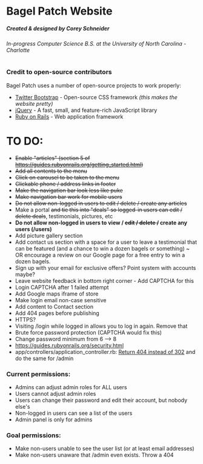 # Bagel Patch Website
##### Created & designed by Corey Schneider
###### In-progress Computer Science B.S. at the University of North Carolina - Charlotte

#

### Credit to open-source contributors

Bagel Patch uses a number of open-source projects to work properly:
* [Twitter Bootstrap] - Open-source CSS framework *(this makes the website pretty)*
* [jQuery] - A fast, small, and feature-rich JavaScript library
* [Ruby on Rails] - Web application framework

#

# TO DO:
* <s>Enable "articles" (section 5 of https://guides.rubyonrails.org/getting_started.html)</s>
* <s>Add all contents to the menu</s>
* <s>Click on carousel to be taken to the menu</s>
* <s>Clickable phone / address links in footer</s>
* <s>Make the navigation bar look less like puke</s>
* <s>Make navigation bar work for mobile users</s>
* <s>Do not allow non-logged in users to edit / delete / create any articles</s>
* Make a portal <s>and tie this into "deals" so logged-in users can edit / delete deals</s>, testimonials, pictures, etc
* <b>Do not allow non-logged in users to view / <s>edit / delete /</s> create any users (/users)</b>
* Add picture gallery section
* Add contact us section with a space for a user to leave a testimonial that can be featured (and a chance to win a dozen bagels or something) ~ OR encourage a review on our Google page for a free entry to win a dozen bagels.
* Sign up with your email for exclusive offers? Point system with accounts maybe?
* Leave website feedback in bottom right corner - Add CAPTCHA for this
* Login CAPTCHA after 1 failed attempt
* Add Google maps iframe of store
* Make login email non-case sensitive
* Add content to Contact section
* Add 404 pages before publishing
* HTTPS?
* Visiting /login while logged in allows you to log in again. Remove that
* Brute force password protection (CAPTCHA would fix this)
* Change password minimum from 6 --> 8
* https://guides.rubyonrails.org/security.html
* app/controllers/application_controller.rb: [Return 404 instead of 302](https://github.com/CanCanCommunity/cancancan/wiki/exception-handling) and do the same for /admin

### Current permissions:
* Admins can adjust admin roles for ALL users
* Users cannot adjust admin roles
* Users can change their password and edit their account, but nobody else's
* Non-logged in users can see a list of the users
* Admin panel is only for admins

### Goal permissions:
* Make non-users unable to see the user list (or at least email addresses)
* Make non-users unaware that /admin even exists. Throw a 404

[//]: # (These are reference links used in the body of this note and get stripped out when the markdown processor does its job. There is no need to format nicely because it shouldn't be seen. Thanks SO - http://stackoverflow.com/questions/4823468/store-comments-in-markdown-syntax ..... And thank you https://dillinger.io/ for making my README easier to make!)


   [Twitter Bootstrap]: <https://getbootstrap.com/>
   [jQuery]: <http://jquery.com>
   [Ruby on Rails]: <https://rubyonrails.org/>
   
   [git-repo-url]: <https://github.com/joemccann/dillinger.git>
   [john gruber]: <http://daringfireball.net>
   [df1]: <http://daringfireball.net/projects/markdown/>
   [markdown-it]: <https://github.com/markdown-it/markdown-it>
   [Ace Editor]: <http://ace.ajax.org>
   [node.js]: <http://nodejs.org>
   [@tjholowaychuk]: <http://twitter.com/tjholowaychuk>
   [express]: <http://expressjs.com>
   [AngularJS]: <http://angularjs.org>
   [Gulp]: <http://gulpjs.com>
